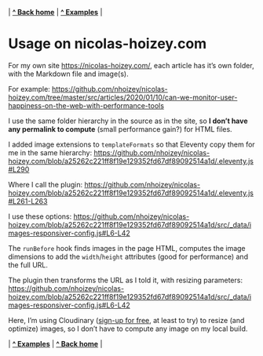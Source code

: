 | **[ ^ Back home](/images-responsiver/#documentation)** | **[ ^ Examples](/images-responsiver/examples.html)** |

# Usage on nicolas-hoizey.com

For my own site <https://nicolas-hoizey.com/>, each article has it’s own folder, with the Markdown file and image(s).

For example:
https://github.com/nhoizey/nicolas-hoizey.com/tree/master/src/articles/2020/01/10/can-we-monitor-user-happiness-on-the-web-with-performance-tools

I use the same folder hierarchy in the source as in the site, so **I don’t have any permalink to compute** (small performance gain?) for HTML files.

I added image extensions to `templateFormats` so that Eleventy copy them for me in the same hierarchy:
https://github.com/nhoizey/nicolas-hoizey.com/blob/a25262c221ff8f19e129352fd67df89092514a1d/.eleventy.js#L290

Where I call the plugin:
https://github.com/nhoizey/nicolas-hoizey.com/blob/a25262c221ff8f19e129352fd67df89092514a1d/.eleventy.js#L261-L263

I use these options:
https://github.com/nhoizey/nicolas-hoizey.com/blob/a25262c221ff8f19e129352fd67df89092514a1d/src/_data/images-responsiver-config.js#L6-L42

The `runBefore` hook finds images in the page HTML, computes the image dimensions to add the `width`/`height` attributes (good for performance) and the full URL.

The plugin then transforms the URL as I told it, with resizing parameters:
https://github.com/nhoizey/nicolas-hoizey.com/blob/a25262c221ff8f19e129352fd67df89092514a1d/src/_data/images-responsiver-config.js#L6-L42

Here, I’m using Cloudinary ([sign-up for free](https://nho.io/cloudinary-signup), at least to try) to resize (and optimize) images, so I don’t have to compute any image on my local build.

| **[ ^ Examples](/images-responsiver/examples.html)** | **[ ^ Back home](/images-responsiver/#documentation)** |
